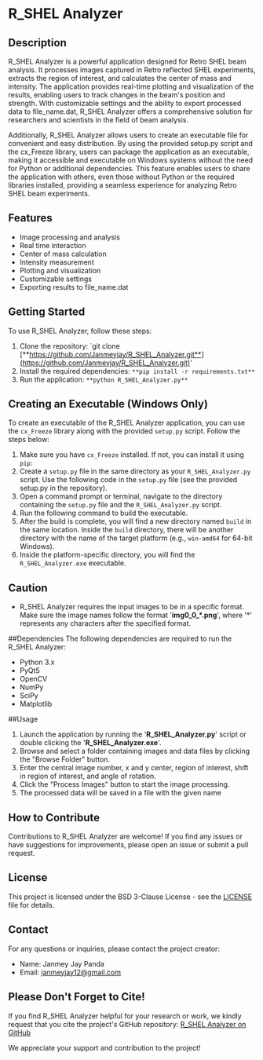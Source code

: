 # R_SHEL Analyzer

## Description

R_SHEL Analyzer is a powerful application designed for Retro SHEL beam analysis. It processes images captured in Retro reflected SHEL experiments, extracts the region of interest, and calculates the center of mass and intensity. The application provides real-time plotting and visualization of the results, enabling users to track changes in the beam's position and strength. With customizable settings and the ability to export processed data to file_name.dat, R_SHEL Analyzer offers a comprehensive solution for researchers and scientists in the field of beam analysis.

Additionally, R_SHEL Analyzer allows users to create an executable file for convenient and easy distribution. By using the provided setup.py script and the cx_Freeze library, users can package the application as an executable, making it accessible and executable on Windows systems without the need for Python or additional dependencies. This feature enables users to share the application with others, even those without Python or the required libraries installed, providing a seamless experience for analyzing Retro SHEL beam experiments.

## Features

- Image processing and analysis
- Real time interaction
- Center of mass calculation
- Intensity measurement
- Plotting and visualization
- Customizable settings
- Exporting results to file_name.dat

## Getting Started

To use R_SHEL Analyzer, follow these steps:

1. Clone the repository: `git clone [**https://github.com/Janmeyjay/R_SHEL_Analyzer.git**](https://github.com/Janmeyjay/R_SHEL_Analyzer.git)'
2. Install the required dependencies: `**pip install -r requirements.txt**`
3. Run the application: `**python R_SHEL_Analyzer.py**`

## Creating an Executable (Windows Only)

To create an executable of the R_SHEL Analyzer application, you can use the `cx_Freeze` library along with the provided `setup.py` script. Follow the steps below:

1. Make sure you have `cx_Freeze` installed. If not, you can install it using `pip`:
2. Create a `setup.py` file in the same directory as your `R_SHEL_Analyzer.py` script. Use the following code in the `setup.py` file (see the provided setup.py in the repository).
3. Open a command prompt or terminal, navigate to the directory containing the `setup.py` file and the `R_SHEL_Analyzer.py` script.
4. Run the following command to build the executable.
5. After the build is complete, you will find a new directory named `build` in the same location. Inside the `build` directory, there will be another directory with the name of the target platform (e.g., `win-amd64` for 64-bit Windows).
6. Inside the platform-specific directory, you will find the `R_SHEL_Analyzer.exe` executable.

## Caution
- R_SHEL Analyzer requires the input images to be in a specific format. Make sure the image names follow the format '**img0_0_*.png**', where '*' represents any characters after the specified format.

##Dependencies
The following dependencies are required to run the R_SHEL Analyzer:

- Python 3.x
- PyQt5
- OpenCV
- NumPy
- SciPy
- Matplotlib

##Usage

1. Launch the application by running the '**R_SHEL_Analyzer.py**' script or double clicking the '**R_SHEL_Analyzer.exe**'.
2. Browse and select a folder containing images and data files by clicking the "Browse Folder" button.
3. Enter the central image number, x and y center, region of interest, shift in region of interest, and angle of rotation.
4. Click the "Process Images" button to start the image processing.
5. The processed data will be saved in a file with the given name

## How to Contribute

Contributions to R_SHEL Analyzer are welcome! If you find any issues or have suggestions for improvements, please open an issue or submit a pull request.

## License

This project is licensed under the BSD 3-Clause License - see the [LICENSE](LICENSE.txt) file for details.

## Contact

For any questions or inquiries, please contact the project creator:
- Name:  Janmey Jay Panda
- Email: [janmeyjay12@gmail.com](mailto:janmeyjay12@gmail.com)

## Please Don't Forget to Cite!
If you find R_SHEL Analyzer helpful for your research or work, we kindly request that you cite the project's GitHub repository: [R_SHEL Analyzer on GitHub](https://github.com/Janmeyjay/R_SHEL_analyzer)

We appreciate your support and contribution to the project!
